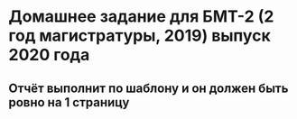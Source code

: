 # Домашнее задание для БМТ-2 (2 год магистратуры, 2019) выпуск 2020 года
## Отчёт выполнит по шаблону и он должен быть ровно на 1 страницу

